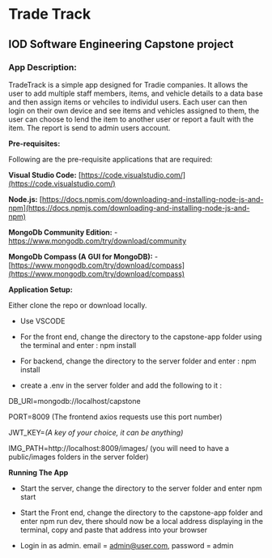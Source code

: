 # Trade Track
## IOD Software Engineering Capstone project
### App Description:

TradeTrack is a simple app designed for Tradie companies. It allows the user to add multiple staff members, items, and vehicle details to a data base and then assign items or vehciles to individul users. Each user can then login on their own device and see items and vehicles assigned to them, the user can choose to lend the item to another user or report a fault with the item. The report is send to admin users account. 


**Pre-requisites:**  
  
Following are the pre-requisite applications that are required:  
  
**Visual Studio Code:** [https://code.visualstudio.com/](https://code.visualstudio.com/)

  
**Node.js:** [https://docs.npmjs.com/downloading-and-installing-node-js-and-npm](https://docs.npmjs.com/downloading-and-installing-node-js-and-npm)


**MongoDb Community Edition:** - https://www.mongodb.com/try/download/community


**MongoDb Compass (A GUI for MongoDB):** - [https://www.mongodb.com/try/download/compass](https://www.mongodb.com/try/download/compass)

  




**Application Setup:**




Either clone the repo or download locally.
-   Use VSCODE
-   For the front end, change the directory to the capstone-app folder using the terminal and enter :
npm install

-   For backend, change the directory to the server folder and enter :
npm install

-   create a .env in the server folder and add the following to it :

DB_URI=mongodb://localhost/capstone

PORT=8009 (The frontend axios requests use this port number)

JWT_KEY=*(A key of your choice, it can be anything)*

IMG_PATH=http://localhost:8009/images/ (you will need to have a public/images folders in the server folder)

**Running The App**

-   Start the server, change the directory to the server folder and enter npm start

-   Start the Front end, change the directory to the capstone-app folder and enter npm run dev, there should now be a local address displaying in the terminal, copy and paste that address into your browser

-   Login in as admin. email = admin@user.com, password = admin
